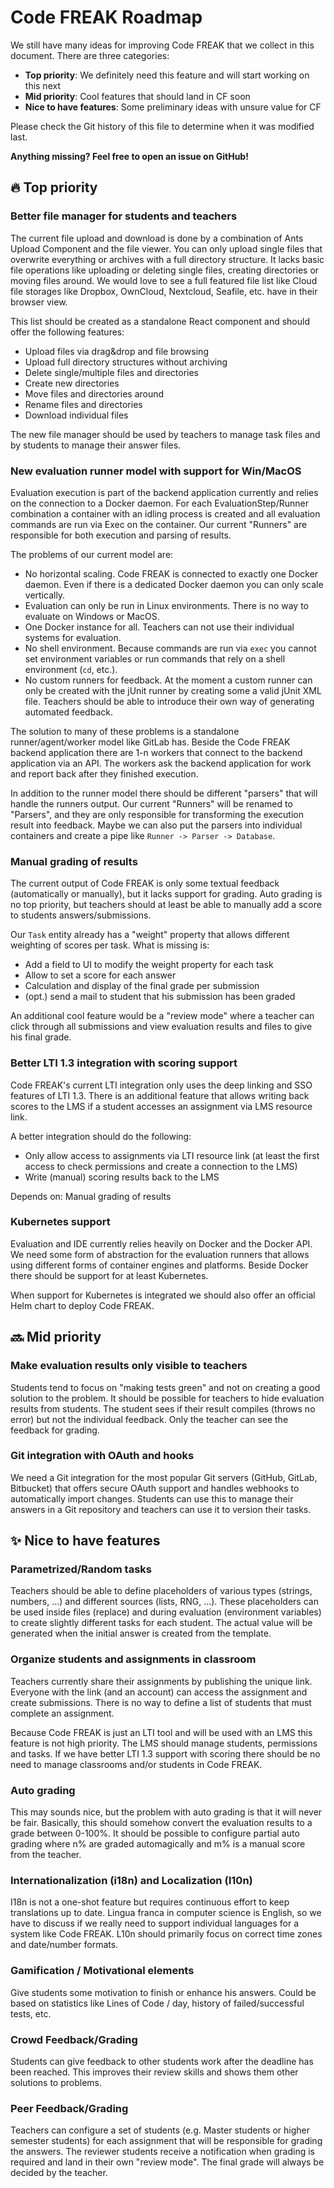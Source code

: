 Code FREAK Roadmap
===
We still have many ideas for improving Code FREAK that we collect in this document. There are three categories:
* **Top priority**: We definitely need this feature and will start working on this next
* **Mid priority**: Cool features that should land in CF soon
* **Nice to have features**: Some preliminary ideas with unsure value for CF

Please check the Git history of this file to determine when it was modified last.

**Anything missing? Feel free to open an issue on GitHub!**

🔥 Top priority
---

### Better file manager for students and teachers
The current file upload and download is done by a combination of Ants Upload Component and the file viewer.
You can only upload single files that overwrite everything or archives with a full directory structure.
It lacks basic file operations like uploading or deleting single files, creating directories or moving files around.
We would love to see a full featured file list like Cloud file storages like Dropbox, OwnCloud, Nextcloud, Seafile, etc.
have in their browser view.

This list should be created as a standalone React component and should offer the following features:
* Upload files via drag&drop and file browsing
* Upload full directory structures without archiving
* Delete single/multiple files and directories
* Create new directories
* Move files and directories around
* Rename files and directories
* Download individual files

The new file manager should be used by teachers to manage task files and by students to manage their answer files.

### New evaluation runner model with support for Win/MacOS
Evaluation execution is part of the backend application currently and relies on the connection to a Docker daemon.
For each EvaluationStep/Runner combination a container with an idling process is created and all evaluation commands
are run via Exec on the container. Our current "Runners" are responsible for both execution and parsing of results.

The problems of our current model are:
* No horizontal scaling. Code FREAK is connected to exactly one Docker daemon. Even if there is a dedicated Docker daemon
you can only scale vertically.
* Evaluation can only be run in Linux environments. There is no way to evaluate on Windows or MacOS.
* One Docker instance for all. Teachers can not use their individual systems for evaluation.
* No shell environment. Because commands are run via `exec` you cannot set environment variables or run commands that
rely on a shell environment (`cd`, etc.).
* No custom runners for feedback. At the moment a custom runner can only be created with the jUnit runner by creating
some a valid jUnit XML file. Teachers should be able to introduce their own way of generating automated feedback.

The solution to many of these problems is a standalone runner/agent/worker model like GitLab has. Beside the Code FREAK backend
application there are 1-n workers that connect to the backend application via an API. The workers ask the backend
application for work and report back after they finished execution.

In addition to the runner model there should be different "parsers" that will handle the runners output. Our current
"Runners" will be renamed to "Parsers", and they are only responsible for transforming the execution result into
feedback. Maybe we can also put the parsers into individual containers and create a pipe like `Runner -> Parser -> Database`.

### Manual grading of results
The current output of Code FREAK is only some textual feedback (automatically or manually), but it lacks support for
grading. Auto grading is no top priority, but teachers should at least be able to manually add a score to students
answers/submissions.

Our `Task` entity already has a "weight" property that allows different weighting of scores per task. What is missing
is:
* Add a field to UI to modify the weight property for each task
* Allow to set a score for each answer
* Calculation and display of the final grade per submission
* (opt.) send a mail to student that his submission has been graded

An additional cool feature would be a "review mode" where a teacher can click through all submissions and view evaluation
results and files to give his final grade.

### Better LTI 1.3 integration with scoring support
Code FREAK's current LTI integration only uses the deep linking and SSO features of LTI 1.3.
There is an additional feature that allows writing back scores to the LMS if a student accesses an assignment via
LMS resource link.

A better integration should do the following:
* Only allow access to assignments via LTI resource link (at least the first access to check permissions and create a connection to the LMS)
* Write (manual) scoring results back to the LMS

Depends on: Manual grading of results

### Kubernetes support
Evaluation and IDE currently relies heavily on Docker and the Docker API. We need some form of abstraction for the evaluation
runners that allows using different forms of container engines and platforms. Beside Docker there should be support
for at least Kubernetes.

When support for Kubernetes is integrated we should also offer an official Helm chart to deploy Code FREAK.

🔜 Mid priority
---

### Make evaluation results only visible to teachers
Students tend to focus on "making tests green" and not on creating a good solution to the problem. It should be possible
for teachers to hide evaluation results from students. The student sees if their result compiles (throws no error) but
not the individual feedback. Only the teacher can see the feedback for grading.

### Git integration with OAuth and hooks
We need a Git integration for the most popular Git servers (GitHub, GitLab, Bitbucket) that offers secure OAuth support
and handles webhooks to automatically import changes. Students can use this to manage their answers in a Git repository
and teachers can use it to version their tasks.


✨ Nice to have features
---
### Parametrized/Random tasks
Teachers should be able to define placeholders of various types (strings, numbers, …) and different sources (lists, RNG, …).
These placeholders can be used inside files (replace) and during evaluation (environment variables) to create slightly different
tasks for each student. The actual value will be generated when the initial answer is created from the template.

### Organize students and assignments in classroom
Teachers currently share their assignments by publishing the unique link. Everyone with the link (and an account) can
access the assignment and create submissions. There is no way to define a list of students that must complete an assignment.

Because Code FREAK is just an LTI tool and will be used with an LMS this feature is not high priority.
The LMS should manage students, permissions and tasks.
If we have better LTI 1.3 support with scoring there should be no need to manage classrooms and/or students in Code FREAK.

### Auto grading
This may sounds nice, but the problem with auto grading is that it will never be fair.
Basically, this should somehow convert the evaluation results to a grade between 0-100%.
It should be possible to configure partial auto grading where n% are graded automagically and m% is a manual score from
the teacher.

### Internationalization (i18n) and Localization (l10n)
I18n is not a one-shot feature but requires continuous effort to keep translations up to date.
Lingua franca in computer science is English, so we have to discuss if we really need to support individual languages
for a system like Code FREAK.
L10n should primarily focus on correct time zones and date/number formats.

### Gamification / Motivational elements
Give students some motivation to finish or enhance his answers. Could be based on statistics like Lines of Code / day,
history of failed/successful tests, etc.

### Crowd Feedback/Grading
Students can give feedback to other students work after the deadline has been reached.
This improves their review skills and shows them other solutions to problems.

### Peer Feedback/Grading
Teachers can configure a set of students (e.g. Master students or higher semester students) for each assignment 
that will be responsible for grading the answers. The reviewer students receive a notification when grading is required
and land in their own "review mode". The final grade will always be decided by the teacher.
